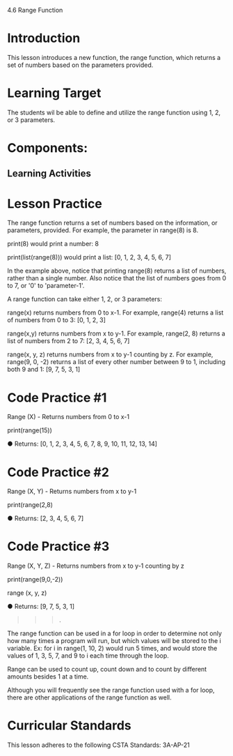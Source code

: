 4.6 Range Function
# Introduction
This lesson introduces a new function, the range function, which returns a set of numbers based on the parameters provided.

# Learning Target 
The students wil be able to define and utilize the range function using 1, 2, or 3 parameters.

# Components:

## Learning Activities

# Lesson Practice

The range function returns a set of numbers based on the information, or parameters, provided. For example, the parameter in range(8) is 8.

print(8) would print a number: 8

print(list(range(8))) would print a list: [0, 1, 2, 3, 4, 5, 6, 7]

In the example above, notice that printing range(8) returns a list of numbers, rather than a single number. Also notice that the list of numbers goes from 0 to 7, or '0' to 'parameter-1'.

A range function can take either 1, 2, or 3 parameters:

range(x) returns numbers from 0 to x-1. For example, range(4) returns a list of numbers from 0 to 3: [0, 1, 2, 3]

range(x,y) returns numbers from x to y-1. For example, range(2, 8) returns a list of numbers from 2 to 7: [2, 3, 4, 5, 6, 7]

range(x, y, z) returns numbers from x to y-1 counting by z. For example, range(9, 0, -2) returns a list of every other number between 9 to 1, including both 9 and 1: [9, 7, 5, 3, 1]

# Code Practice #1

Range (X) - Returns numbers from 0 to x-1

print(range(15))

● Returns: [0, 1, 2, 3, 4, 5, 6, 7, 8, 9, 10, 11, 12, 13, 14]

# Code Practice #2

Range (X, Y) - Returns numbers from x to y-1

print(range(2,8)

● Returns: [2, 3, 4, 5, 6, 7]

# Code Practice #3

Range (X, Y, Z) - Returns numbers from x to y-1 counting by z

print(range(9,0,-2))

range (x, y, z)

● Returns: [9, 7, 5, 3, 1]

>>>.

The range function can be used in a for loop in order to determine not only how many times a program will run, but which values will be stored to the i variable. Ex: for i in range(1, 10, 2) would run 5 times, and would store the values of 1, 3, 5, 7, and 9 to i each time through the loop.

Range can be used to count up, count down and to count by different amounts besides 1 at a time.

Although you will frequently see the range function used with a for loop, there are other applications of the range function as well.

# Curricular Standards
This lesson adheres to the following CSTA Standards: 3A-AP-21

